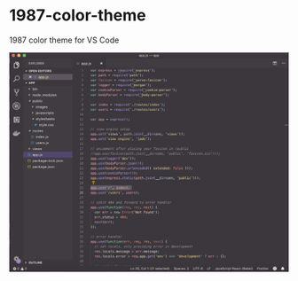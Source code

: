# 1987-color-theme
1987 color theme for VS Code

![1987 screenshot](https://raw.githubusercontent.com/ann-liu/1987-color-theme/master/screenshots/1987-screenshot.png)
